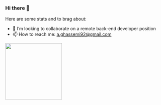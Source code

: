 ### Hi there 👋

Here are some stats and to brag about:

- 👯 I’m looking to collaborate on a remote back-end developer position
- 📫 How to reach me: a.ghassemi92@gmail.com



<img height="180em" src="https://github-readme-stats.vercel.app/api?username=azadgh95&show_icons=true&hide_border=true&&count_private=true&include_all_commits=true" />


